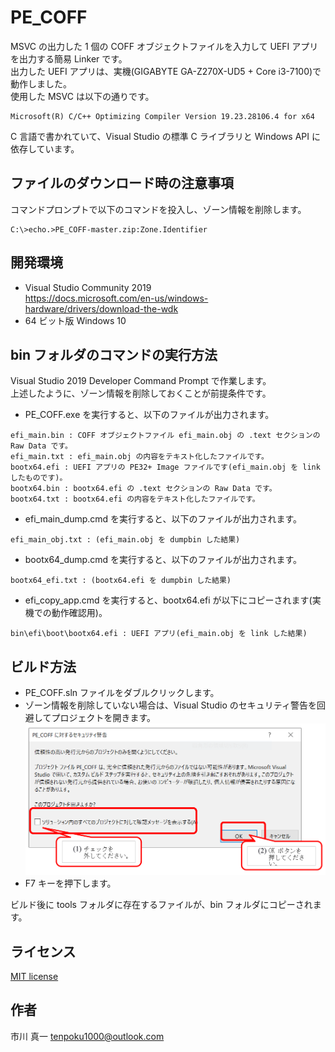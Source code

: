 
# PE_COFF

MSVC の出力した 1 個の COFF オブジェクトファイルを入力して UEFI アプリを出力する簡易 Linker です。  
出力した UEFI アプリは、実機(GIGABYTE GA-Z270X-UD5 + Core i3-7100)で動作しました。  
使用した MSVC は以下の通りです。

```
Microsoft(R) C/C++ Optimizing Compiler Version 19.23.28106.4 for x64
```

C 言語で書かれていて、Visual Studio の標準 C ライブラリと Windows API に依存しています。

## ファイルのダウンロード時の注意事項

コマンドプロンプトで以下のコマンドを投入し、ゾーン情報を削除します。

```
C:\>echo.>PE_COFF-master.zip:Zone.Identifier
```

## 開発環境

* Visual Studio Community 2019  
https://docs.microsoft.com/en-us/windows-hardware/drivers/download-the-wdk
* 64 ビット版 Windows 10

## bin フォルダのコマンドの実行方法

Visual Studio 2019 Developer Command Prompt で作業します。  
上述したように、ゾーン情報を削除しておくことが前提条件です。

* PE_COFF.exe を実行すると、以下のファイルが出力されます。
```
efi_main.bin : COFF オブジェクトファイル efi_main.obj の .text セクションの Raw Data です。
efi_main.txt : efi_main.obj の内容をテキスト化したファイルです。
bootx64.efi : UEFI アプリの PE32+ Image ファイルです(efi_main.obj を link したものです)。
bootx64.bin : bootx64.efi の .text セクションの Raw Data です。
bootx64.txt : bootx64.efi の内容をテキスト化したファイルです。
```

* efi_main_dump.cmd を実行すると、以下のファイルが出力されます。
```
efi_main_obj.txt : (efi_main.obj を dumpbin した結果)
```

* bootx64_dump.cmd を実行すると、以下のファイルが出力されます。
```
bootx64_efi.txt : (bootx64.efi を dumpbin した結果)
```

* efi_copy_app.cmd を実行すると、bootx64.efi が以下にコピーされます(実機での動作確認用)。
```
bin\efi\boot\bootx64.efi : UEFI アプリ(efi_main.obj を link した結果)
```

## ビルド方法

* PE_COFF.sln ファイルをダブルクリックします。
* ゾーン情報を削除していない場合は、Visual Studio のセキュリティ警告を回避してプロジェクトを開きます。  
![warning](https://raw.githubusercontent.com/tenpoku1000/PE_COFF/master/images/MSVC.PNG)
* F7 キーを押下します。

ビルド後に tools フォルダに存在するファイルが、bin フォルダにコピーされます。

## ライセンス

[MIT license](https://raw.githubusercontent.com/tenpoku1000/PE_COFF/master/LICENSE)

## 作者

市川 真一 <tenpoku1000@outlook.com>

